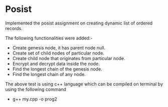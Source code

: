 # Posist

Implemented the posist assignment on creating dynamic list of ordered records.

The following functionalities were added:-
* Create genesis node, it has parent node null.
* Create set of child nodes of particular node.
* Create child node that originates from particular node. 
* Encrypt and decrypt data inside the node. 
* Find the longest chain of the genesis node. 
* Find the longest chain of any node. 

The above test is using c++ language which can be compiled on terminal by using the following command
* g++ my.cpp -o prog2
